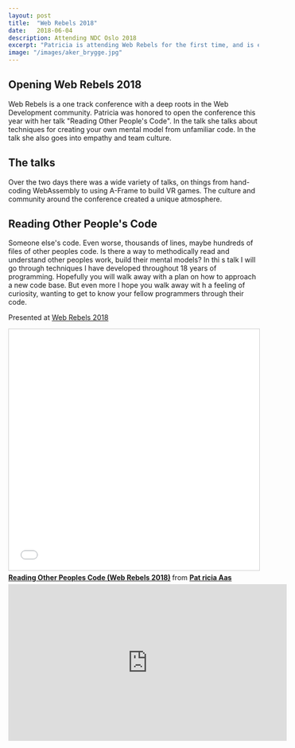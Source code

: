 ```yaml
---
layout: post
title:  "Web Rebels 2018"
date:   2018-06-04
description: Attending NDC Oslo 2018
excerpt: "Patricia is attending Web Rebels for the first time, and is excited to learn more about the cutting edge of web"
image: "/images/aker_brygge.jpg"
---
```


## Opening Web Rebels 2018

Web Rebels is a one track conference with a deep roots in the Web Development community. Patricia was honored to open the conference this year with her talk "Reading Other People's Code". In the talk she talks about techniques for creating your own mental model from unfamiliar code. In the talk she also goes into empathy and team culture.

## The talks

Over the two days there was a wide variety of talks, on things from hand-coding WebAssembly to using A-Frame to build VR games. The culture and community around the conference created a unique atmosphere.

## Reading Other People's Code

Someone else's code. Even worse, thousands of lines, maybe hundreds of files of other peoples code. Is there a way to methodically read and understand other peoples work, build their mental models? In thi
s talk I will go through techniques I have developed throughout 18 years of programming. Hopefully you will walk away with a plan on how to approach a new code base. But even more I hope you walk away wit
h a feeling of curiosity, wanting to get to know your fellow programmers through their code.

Presented at [Web Rebels 2018][1]

<iframe src="//www.slideshare.net/slideshow/embed_code/key/Ch4ZMxbTkJeo05" width="595" height="485" frameborder="0" marginwidth="0" marginheight="0" scrolling="no" style="border:1px solid #CCC; border-wid
th:1px; margin-bottom:5px; max-width: 100%;" allowfullscreen> </iframe> <div style="margin-bottom:5px"> <strong> <a href="//www.slideshare.net/PatriciaAas/reading-other-peoples-code-web-rebels-2018" title
="Reading Other Peoples Code (Web Rebels 2018)" target="_blank">Reading Other Peoples Code (Web Rebels 2018)</a> </strong> from <strong><a href="https://www.slideshare.net/PatriciaAas" target="_blank">Pat
ricia Aas</a></strong> </div>

<iframe width="560" height="315" src="https://www.youtube-nocookie.com/embed/Eb_sbkcDa_8?rel=0" frameborder="0" allow="autoplay; encrypted-media" allowfullscreen></iframe>

[1]: https://webrebels.org
